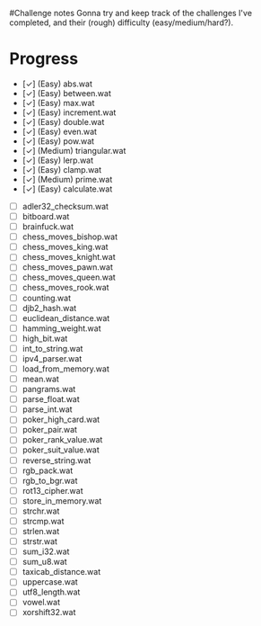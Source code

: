 #Challenge notes
Gonna try and keep track of the challenges I've completed, and their (rough)
difficulty (easy/medium/hard?).

# Progress
- [✓] (Easy) abs.wat
- [✓] (Easy) between.wat
- [✓] (Easy) max.wat
- [✓] (Easy) increment.wat
- [✓] (Easy) double.wat
- [✓] (Easy) even.wat
- [✓] (Easy) pow.wat
- [✓] (Medium) triangular.wat
- [✓] (Easy) lerp.wat
- [✓] (Easy) clamp.wat
- [✓] (Medium) prime.wat
- [✓] (Easy) calculate.wat
- [ ] adler32_checksum.wat
- [ ] bitboard.wat
- [ ] brainfuck.wat
- [ ] chess_moves_bishop.wat
- [ ] chess_moves_king.wat
- [ ] chess_moves_knight.wat
- [ ] chess_moves_pawn.wat
- [ ] chess_moves_queen.wat
- [ ] chess_moves_rook.wat
- [ ] counting.wat
- [ ] djb2_hash.wat
- [ ] euclidean_distance.wat
- [ ] hamming_weight.wat
- [ ] high_bit.wat
- [ ] int_to_string.wat
- [ ] ipv4_parser.wat
- [ ] load_from_memory.wat
- [ ] mean.wat
- [ ] pangrams.wat
- [ ] parse_float.wat
- [ ] parse_int.wat
- [ ] poker_high_card.wat
- [ ] poker_pair.wat
- [ ] poker_rank_value.wat
- [ ] poker_suit_value.wat
- [ ] reverse_string.wat
- [ ] rgb_pack.wat
- [ ] rgb_to_bgr.wat
- [ ] rot13_cipher.wat
- [ ] store_in_memory.wat
- [ ] strchr.wat
- [ ] strcmp.wat
- [ ] strlen.wat
- [ ] strstr.wat
- [ ] sum_i32.wat
- [ ] sum_u8.wat
- [ ] taxicab_distance.wat
- [ ] uppercase.wat
- [ ] utf8_length.wat
- [ ] vowel.wat
- [ ] xorshift32.wat
